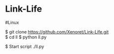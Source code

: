 # Link-Life

#Linux

$ git clone https://github.com/Xenoret/Link-Life.git  
$ cd ll
$ python ll.py

$ Start script ./ll.py
